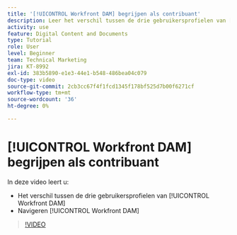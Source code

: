 ```yaml
---
title: '[!UICONTROL Workfront DAM] begrijpen als contribuant'
description: Leer het verschil tussen de drie gebruikersprofielen van [!UICONTROL Workfront DAM] en hoe u door [!UICONTROL Workfront DAM] kunt navigeren.
activity: use
feature: Digital Content and Documents
type: Tutorial
role: User
level: Beginner
team: Technical Marketing
jira: KT-8992
exl-id: 383b5890-e1e3-44e1-b548-486bea04c079
doc-type: video
source-git-commit: 2cb3cc67f4f1fcd1345f178bf525d7b00f6271cf
workflow-type: tm+mt
source-wordcount: '36'
ht-degree: 0%

---
```


# [!UICONTROL Workfront DAM] begrijpen als contribuant

In deze video leert u:

* Het verschil tussen de drie gebruikersprofielen van [!UICONTROL Workfront DAM]
* Navigeren [!UICONTROL Workfront DAM]

>[!VIDEO](https://video.tv.adobe.com/v/335252/?quality=12&learn=on)
